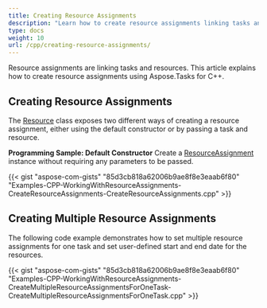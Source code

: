 ```yaml
---
title: Creating Resource Assignments
description: "Learn how to create resource assignments linking tasks and resources in Microsoft Project (MPP/XML) files using Aspose.Tasks for C++."
type: docs
weight: 10
url: /cpp/creating-resource-assignments/
---
```


Resource assignments are linking tasks and resources. This article explains how to create resource assignments using Aspose.Tasks for C++.

## **Creating Resource Assignments**
The [Resource](https://apireference.aspose.com/tasks/cpp/class/aspose.tasks.resource) class exposes two different ways of creating a resource assignment, either using the default constructor or by passing a task and resource.

**Programming Sample: Default Constructor**
Create a [ResourceAssignment](https://apireference.aspose.com/tasks/cpp/class/aspose.tasks.resource_assignment) instance without requiring any parameters to be passed.

{{< gist "aspose-com-gists" "85d3cb818a62006b9ae8f8e3eaab6f80" "Examples-CPP-WorkingWithResourceAssignments-CreateResourceAssignments-CreateResourceAssignments.cpp" >}}

## **Creating Multiple Resource Assignments**
The following code example demonstrates how to set multiple resource assignments for one task and set user-defined start and end date for the resources.

{{< gist "aspose-com-gists" "85d3cb818a62006b9ae8f8e3eaab6f80" "Examples-CPP-WorkingWithResourceAssignments-CreateMultipleResourceAssignmentsForOneTask-CreateMultipleResourceAssignmentsForOneTask.cpp" >}}
